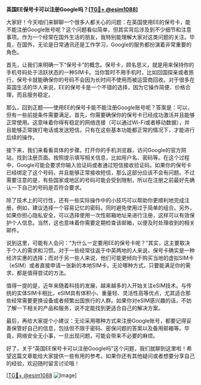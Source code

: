 **英国EE保号卡可以注册Google吗？[[TG💪+ @esim1088](https://t.me/s/esim1088)]**

大家好！今天咱们来聊聊一个很多人都关心的问题：在英国使用EE的保号卡，能不能注册Google账号呢？这个问题看似简单，但其实背后涉及到不少细节和注意事项。作为一个经常在国外生活的朋友，我特别能理解大家对这类问题的关注。毕竟，在国外，无论是日常通讯还是工作学习，Google的服务都扮演着非常重要的角色。

首先，让我们来明确一下“保号卡”的概念。保号卡，顾名思义，就是用来保持你的手机号码处于活跃状态的一种SIM卡。当你暂时不用手机时，比如回国探亲或者旅行，保号卡就能确保你的号码不会因为长时间不使用而被运营商回收。对于很多在英国生活的华人来说，EE的保号卡是一个不错的选择，因为它操作简便、价格合理，而且服务稳定。

那么，回到正题——使用EE的保号卡能不能注册Google账号呢？答案是：可以，但有一些前提条件需要满足。首先，你需要确保你的保号卡已经成功激活并且能够正常使用。这意味着你得有稳定的网络连接（可以通过Wi-Fi或者移动数据），并且能够正常拨打电话或发送短信。只有在这些基本功能都正常的情况下，才能进行后续的操作。

接下来，我们来看看具体的步骤。打开你的手机浏览器，访问Google的官方网站，找到注册页面。按照提示填写相关信息，比如用户名、密码等。在这个过程中，Google可能会要求你输入验证码或者通过短信接收验证码。如果你的保号卡已经绑定了这个号码，并且能够正常接收短信，那么这部分应该不会有问题。不过需要注意的是，有些国家或地区的号码可能会受到限制，所以在注册之前最好先确认一下自己的号码是否符合要求。

除了技术上的可行性，还有一些实际操作中的小技巧可以帮助你更顺利地完成注册。例如，建议选择一个容易记忆的密码，同时避免使用过于简单的组合。另外，如果你担心隐私安全，可以选择使用一次性邮箱地址来进行注册，这样可以有效保护个人信息。当然，这也意味着你需要定期检查该邮箱，以便及时处理收到的相关邮件。

说到这里，可能有人会问：“为什么一定要用EE的保号卡呢？”其实，这主要取决于个人的需求和习惯。对于一些经常往返于中英两地的人来说，保号卡确实是一种经济实惠的选择；而对于另一些人来说，他们可能更倾向于购买当地的虚拟SIM卡（eSIM）或者直接申请一张新的本地SIM卡。无论哪种方式，只要能满足你的需求，都是值得尝试的方法。

值得一提的是，近年来随着科技的发展，越来越多的人开始关注eSIM技术。与传统的实体SIM卡相比，eSIM具有体积小、重量轻、灵活性高等优点，尤其适合那些经常需要更换设备或者频繁出国旅行的人群。如果你对eSIM感兴趣的话，不妨了解一下相关的产品和服务，说不定能找到更适合自己的解决方案。

最后，再给大家提个小建议：无论采用哪种方式来注册Google账号，都要记得妥善保管好自己的信息，包括但不限于密码、密保问题的答案以及备用邮箱等。毕竟，网络安全无小事，一旦出现问题，可能会带来不必要的麻烦。

好了，关于“英国EE保号卡可以注册Google吗”这个问题，我们就聊到这里啦！希望这篇文章能给大家提供一些有用的参考。如果你还有其他疑问或者想要分享自己的经验，欢迎随时留言讨论哦！

[[TG💪+ @esim1088](https://t.me/s/esim1088) ![Image](https://i.postimg.cc/4NQfJmqS/Snipaste-2025-05-13-00-14-12.png)]